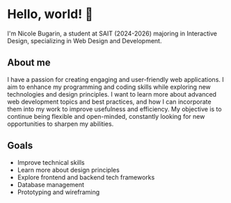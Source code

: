 # Hello, world! 👋
I'm Nicole Bugarin, a student at SAIT (2024-2026) majoring in Interactive Design, specializing in Web Design and Development.
## About me
I have a passion for creating engaging and user-friendly web applications. I aim to enhance my programming and coding skills while exploring new technologies and design principles. I want to learn more about advanced web development topics and best practices, and how I can incorporate them into my work to improve usefulness and efficiency. My objective is to continue being flexible and open-minded, constantly looking for new opportunities to sharpen my abilities.
## Goals
- Improve technical skills
- Learn more about design principles
- Explore frontend and backend tech frameworks
- Database management
- Prototyping and wireframing
  
